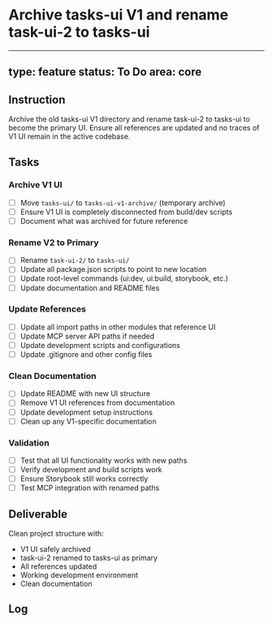 # Archive tasks-ui V1 and rename task-ui-2 to tasks-ui

---
type: feature
status: To Do
area: core
---


## Instruction

Archive the old tasks-ui V1 directory and rename task-ui-2 to tasks-ui to become the primary UI. Ensure all references are updated and no traces of V1 UI remain in the active codebase.

## Tasks

### Archive V1 UI
- [ ] Move `tasks-ui/` to `tasks-ui-v1-archive/` (temporary archive)
- [ ] Ensure V1 UI is completely disconnected from build/dev scripts
- [ ] Document what was archived for future reference

### Rename V2 to Primary
- [ ] Rename `task-ui-2/` to `tasks-ui/`
- [ ] Update all package.json scripts to point to new location
- [ ] Update root-level commands (ui:dev, ui:build, storybook, etc.)
- [ ] Update documentation and README files

### Update References
- [ ] Update all import paths in other modules that reference UI
- [ ] Update MCP server API paths if needed
- [ ] Update development scripts and configurations
- [ ] Update .gitignore and other config files

### Clean Documentation
- [ ] Update README with new UI structure
- [ ] Remove V1 UI references from documentation
- [ ] Update development setup instructions
- [ ] Clean up any V1-specific documentation

### Validation
- [ ] Test that all UI functionality works with new paths
- [ ] Verify development and build scripts work
- [ ] Ensure Storybook still works correctly
- [ ] Test MCP integration with renamed paths

## Deliverable

Clean project structure with:
- V1 UI safely archived
- task-ui-2 renamed to tasks-ui as primary
- All references updated
- Working development environment
- Clean documentation

## Log
